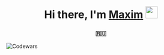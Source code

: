 <h1 align="center">Hi there, I'm <a href="#" target="_blank">Maxim</a> 
<img src="https://github.com/blackcater/blackcater/raw/main/images/Hi.gif" height="32"/></h1>
<h3 align="center"> 🇷🇺</h3>

![Codewars](https://img.shields.io/badge/Codewars-B1361E?style=for-the-badge&logo=codewars&logoColor=grey)

